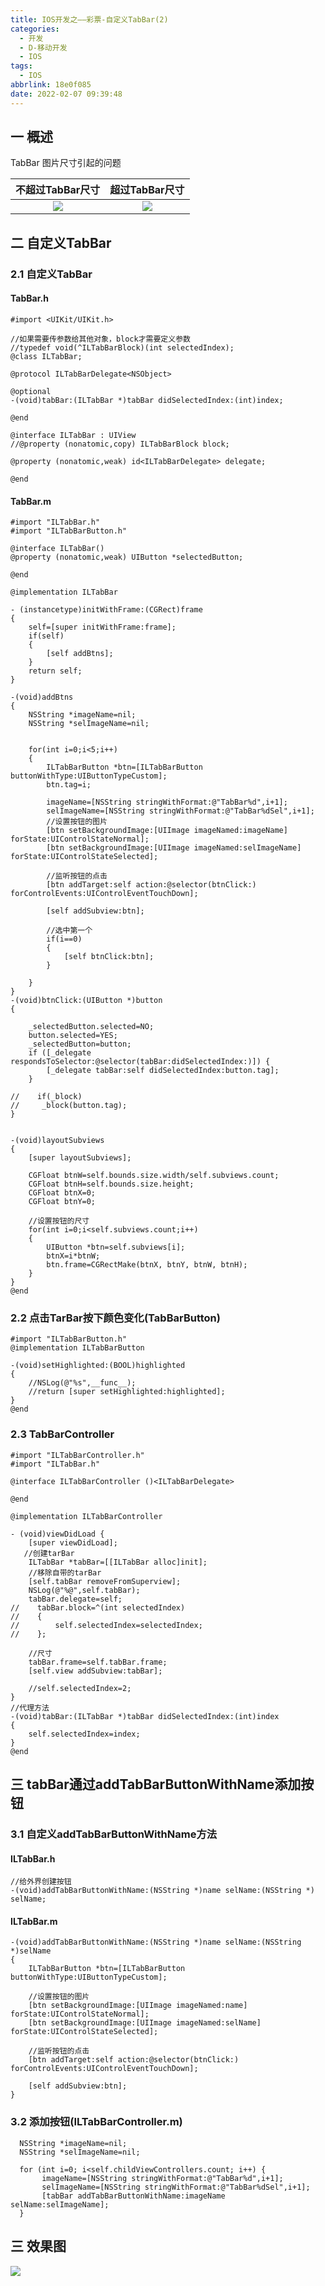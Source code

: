 ```yaml
---
title: IOS开发之——彩票-自定义TabBar(2)
categories:
  - 开发
  - D-移动开发
  - IOS
tags:
  - IOS
abbrlink: 18e0f085
date: 2022-02-07 09:39:48
---
```

## 一 概述

TabBar 图片尺寸引起的问题

| 不超过TabBar尺寸 | 超过TabBar尺寸 |
| :--------------: | :------------: |
|      ![][1]      |     ![][2]     |

<!--more-->

## 二 自定义TabBar

### 2.1 自定义TabBar

#### TabBar.h

```
#import <UIKit/UIKit.h>

//如果需要传参数给其他对象，block才需要定义参数
//typedef void(^ILTabBarBlock)(int selectedIndex);
@class ILTabBar;

@protocol ILTabBarDelegate<NSObject>

@optional
-(void)tabBar:(ILTabBar *)tabBar didSelectedIndex:(int)index;

@end

@interface ILTabBar : UIView
//@property (nonatomic,copy) ILTabBarBlock block;

@property (nonatomic,weak) id<ILTabBarDelegate> delegate;

@end
```

#### TabBar.m

```
#import "ILTabBar.h"
#import "ILTabBarButton.h"

@interface ILTabBar()
@property (nonatomic,weak) UIButton *selectedButton;

@end

@implementation ILTabBar

- (instancetype)initWithFrame:(CGRect)frame
{
    self=[super initWithFrame:frame];
    if(self)
    {
        [self addBtns];
    }
    return self;
}

-(void)addBtns
{
    NSString *imageName=nil;
    NSString *selImageName=nil;
    
    
    for(int i=0;i<5;i++)
    {
        ILTabBarButton *btn=[ILTabBarButton buttonWithType:UIButtonTypeCustom];
        btn.tag=i;
        
        imageName=[NSString stringWithFormat:@"TabBar%d",i+1];
        selImageName=[NSString stringWithFormat:@"TabBar%dSel",i+1];
        //设置按钮的图片
        [btn setBackgroundImage:[UIImage imageNamed:imageName] forState:UIControlStateNormal];
        [btn setBackgroundImage:[UIImage imageNamed:selImageName] forState:UIControlStateSelected];
        
        //监听按钮的点击
        [btn addTarget:self action:@selector(btnClick:) forControlEvents:UIControlEventTouchDown];
        
        [self addSubview:btn];
        
        //选中第一个
        if(i==0)
        {
            [self btnClick:btn];
        }
        
    }
}
-(void)btnClick:(UIButton *)button
{
 
    _selectedButton.selected=NO;
    button.selected=YES;
    _selectedButton=button;
    if ([_delegate respondsToSelector:@selector(tabBar:didSelectedIndex:)]) {
        [_delegate tabBar:self didSelectedIndex:button.tag];
    }
    
//    if(_block)
//     _block(button.tag);
}


-(void)layoutSubviews
{
    [super layoutSubviews];
    
    CGFloat btnW=self.bounds.size.width/self.subviews.count;
    CGFloat btnH=self.bounds.size.height;
    CGFloat btnX=0;
    CGFloat btnY=0;
    
    //设置按钮的尺寸
    for(int i=0;i<self.subviews.count;i++)
    {
        UIButton *btn=self.subviews[i];
        btnX=i*btnW;
        btn.frame=CGRectMake(btnX, btnY, btnW, btnH);
    }
}
@end
```

### 2.2 点击TarBar按下颜色变化(TabBarButton)

```
#import "ILTabBarButton.h"
@implementation ILTabBarButton

-(void)setHighlighted:(BOOL)highlighted
{
    //NSLog(@"%s",__func__);
    //return [super setHighlighted:highlighted];
}
@end
```

### 2.3 TabBarController

```
#import "ILTabBarController.h"
#import "ILTabBar.h"

@interface ILTabBarController ()<ILTabBarDelegate>

@end

@implementation ILTabBarController

- (void)viewDidLoad {
    [super viewDidLoad];
   //创建tarBar
    ILTabBar *tabBar=[[ILTabBar alloc]init];
    //移除自带的tarBar
    [self.tabBar removeFromSuperview];
    NSLog(@"%@",self.tabBar);
    tabBar.delegate=self;
//    tabBar.block=^(int selectedIndex)
//    {
//        self.selectedIndex=selectedIndex;
//    };
    
    //尺寸
    tabBar.frame=self.tabBar.frame;
    [self.view addSubview:tabBar];
    
    //self.selectedIndex=2;  
}
//代理方法
-(void)tabBar:(ILTabBar *)tabBar didSelectedIndex:(int)index
{
    self.selectedIndex=index;   
}
@end
```

## 三 tabBar通过addTabBarButtonWithName添加按钮

###  3.1  自定义addTabBarButtonWithName方法

#### ILTabBar.h

```
//给外界创建按钮
-(void)addTabBarButtonWithName:(NSString *)name selName:(NSString *) selName;
```

#### ILTabBar.m

```
-(void)addTabBarButtonWithName:(NSString *)name selName:(NSString *)selName
{
    ILTabBarButton *btn=[ILTabBarButton buttonWithType:UIButtonTypeCustom];
    
    //设置按钮的图片
    [btn setBackgroundImage:[UIImage imageNamed:name] forState:UIControlStateNormal];
    [btn setBackgroundImage:[UIImage imageNamed:selName] forState:UIControlStateSelected];
    
    //监听按钮的点击
    [btn addTarget:self action:@selector(btnClick:) forControlEvents:UIControlEventTouchDown];
    
    [self addSubview:btn];
}
```

### 3.2 添加按钮(ILTabBarController.m)

```
  NSString *imageName=nil;
  NSString *selImageName=nil;
    
  for (int i=0; i<self.childViewControllers.count; i++) {
       imageName=[NSString stringWithFormat:@"TabBar%d",i+1];
       selImageName=[NSString stringWithFormat:@"TabBar%dSel",i+1];
       [tabBar addTabBarButtonWithName:imageName selName:selImageName];
  }
```

## 三 效果图

![][3]




[1]:https://cdn.jsdelivr.net/gh/PGzxc/CDN/blog-ios/ios-caipiao-tabbar-normal.png
[2]:https://cdn.jsdelivr.net/gh/PGzxc/CDN/blog-ios/ios-caipiao-tabbar-oversize.png
[3]:https://cdn.jsdelivr.net/gh/PGzxc/CDN/blog-ios/ios-caipiao-tabbar-preview.gif